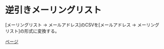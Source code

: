 # 逆引きメーリングリスト
[メーリングリスト -> メールアドレス]のCSVを[メールアドレス -> メーリングリスト]の形式に変換する。

[ページ](https://yk-szk.github.io/invert-ml/)